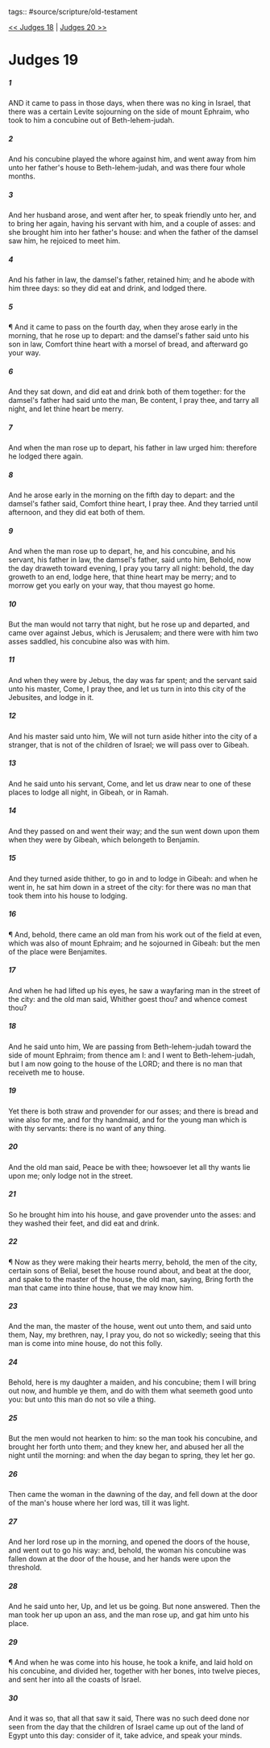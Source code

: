 tags:: #source/scripture/old-testament

[<< Judges 18](/old-testament/07_Judges/Judges_18.md) | [Judges 20 >>](/old-testament/07_Judges/Judges_20.md)

# Judges 19

##### 1

AND it came to pass in those days, when there was no king in Israel, that there was a certain Levite sojourning on the side of mount Ephraim, who took to him a concubine out of Beth-lehem-judah.

##### 2

And his concubine played the whore against him, and went away from him unto her father's house to Beth-lehem-judah, and was there four whole months.

##### 3

And her husband arose, and went after her, to speak friendly unto her, and to bring her again, having his servant with him, and a couple of asses: and she brought him into her father's house: and when the father of the damsel saw him, he rejoiced to meet him.

##### 4

And his father in law, the damsel's father, retained him; and he abode with him three days: so they did eat and drink, and lodged there.

##### 5

¶ And it came to pass on the fourth day, when they arose early in the morning, that he rose up to depart: and the damsel's father said unto his son in law, Comfort thine heart with a morsel of bread, and afterward go your way.

##### 6

And they sat down, and did eat and drink both of them together: for the damsel's father had said unto the man, Be content, I pray thee, and tarry all night, and let thine heart be merry.

##### 7

And when the man rose up to depart, his father in law urged him: therefore he lodged there again.

##### 8

And he arose early in the morning on the fifth day to depart: and the damsel's father said, Comfort thine heart, I pray thee. And they tarried until afternoon, and they did eat both of them.

##### 9

And when the man rose up to depart, he, and his concubine, and his servant, his father in law, the damsel's father, said unto him, Behold, now the day draweth toward evening, I pray you tarry all night: behold, the day groweth to an end, lodge here, that thine heart may be merry; and to morrow get you early on your way, that thou mayest go home.

##### 10

But the man would not tarry that night, but he rose up and departed, and came over against Jebus, which is Jerusalem; and there were with him two asses saddled, his concubine also was with him.

##### 11

And when they were by Jebus, the day was far spent; and the servant said unto his master, Come, I pray thee, and let us turn in into this city of the Jebusites, and lodge in it.

##### 12

And his master said unto him, We will not turn aside hither into the city of a stranger, that is not of the children of Israel; we will pass over to Gibeah.

##### 13

And he said unto his servant, Come, and let us draw near to one of these places to lodge all night, in Gibeah, or in Ramah.

##### 14

And they passed on and went their way; and the sun went down upon them when they were by Gibeah, which belongeth to Benjamin.

##### 15

And they turned aside thither, to go in and to lodge in Gibeah: and when he went in, he sat him down in a street of the city: for there was no man that took them into his house to lodging.

##### 16

¶ And, behold, there came an old man from his work out of the field at even, which was also of mount Ephraim; and he sojourned in Gibeah: but the men of the place were Benjamites.

##### 17

And when he had lifted up his eyes, he saw a wayfaring man in the street of the city: and the old man said, Whither goest thou? and whence comest thou?

##### 18

And he said unto him, We are passing from Beth-lehem-judah toward the side of mount Ephraim; from thence am I: and I went to Beth-lehem-judah, but I am now going to the house of the LORD; and there is no man that receiveth me to house.

##### 19

Yet there is both straw and provender for our asses; and there is bread and wine also for me, and for thy handmaid, and for the young man which is with thy servants: there is no want of any thing.

##### 20

And the old man said, Peace be with thee; howsoever let all thy wants lie upon me; only lodge not in the street.

##### 21

So he brought him into his house, and gave provender unto the asses: and they washed their feet, and did eat and drink.

##### 22

¶ Now as they were making their hearts merry, behold, the men of the city, certain sons of Belial, beset the house round about, and beat at the door, and spake to the master of the house, the old man, saying, Bring forth the man that came into thine house, that we may know him.

##### 23

And the man, the master of the house, went out unto them, and said unto them, Nay, my brethren, nay, I pray you, do not so wickedly; seeing that this man is come into mine house, do not this folly.

##### 24

Behold, here is my daughter a maiden, and his concubine; them I will bring out now, and humble ye them, and do with them what seemeth good unto you: but unto this man do not so vile a thing.

##### 25

But the men would not hearken to him: so the man took his concubine, and brought her forth unto them; and they knew her, and abused her all the night until the morning: and when the day began to spring, they let her go.

##### 26

Then came the woman in the dawning of the day, and fell down at the door of the man's house where her lord was, till it was light.

##### 27

And her lord rose up in the morning, and opened the doors of the house, and went out to go his way: and, behold, the woman his concubine was fallen down at the door of the house, and her hands were upon the threshold.

##### 28

And he said unto her, Up, and let us be going. But none answered. Then the man took her up upon an ass, and the man rose up, and gat him unto his place.

##### 29

¶ And when he was come into his house, he took a knife, and laid hold on his concubine, and divided her, together with her bones, into twelve pieces, and sent her into all the coasts of Israel.

##### 30

And it was so, that all that saw it said, There was no such deed done nor seen from the day that the children of Israel came up out of the land of Egypt unto this day: consider of it, take advice, and speak your minds.
